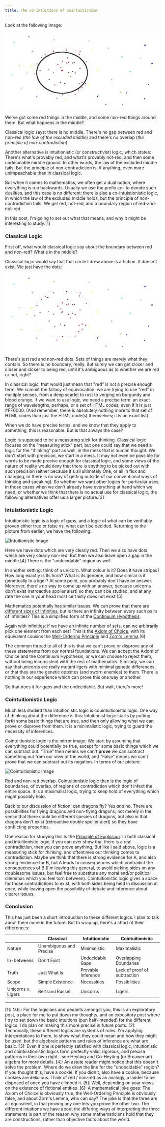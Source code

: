 ```yaml
---
title: The co-intuitions of cointuitionism
---
```


Look at the following image:

![Basic Image](images/basic.png)

We've got some red things in the middle, and some non-red things around them.  But what happens in the middle?

Classical logic says: there is no middle.  There's no gap between red and non-red (*the law of the excluded middle*) and there's no overlap (*the principle of non-contradiction*).

Another alternative is intuitionistic (or constructivist) logic, which states: There's what's provably red, and what's provably not-red, and then some undecidable middle ground.  In other words, the law of the excluded middle fails.  But the principle of non-contradiction is, if anything, even more unimpeachable than in classical logic.

But when it comes to mathematics, we often get a dual notion, where everything is run backwards.  Usually we use the prefix co- to denote such dualities, and this case is no different: there is also a co-intuistionistic logic, in which the law of the excluded middle holds, but the principle of non-contradiction fails.  We get red, not-red, and a boundary region of red-and-not-red.

In this post, I'm going to set out what that means, and why it might be interesting to study.[1]

### Classical Logic

First off, what would classical logic say about the boundary between red and non-red?  What's in the middle?

Classical logic would say that that circle I drew above is a fiction.  It doesn't exist.  We just have the dots:

![Classical Image](images/classical.png)

There's just red and non-red dots. Sets of things are merely what they contain.  So there is no boundary, really. But surely we can get closer and closer and closer to being red, until it's ambiguous as to whether we are red or not, right?

In classical logic, that would just mean that "red" is not a precise enough term.  We commit the fallacy of equivocation: we are trying to use "red" in multiple senses, from a deep scarlet to rust to verging on burgundy and blood orange.  If we want to use logic, we need a precise term: an exact range of wavelengths, perhaps, or a set of HTML codes, even if it is just #FF0000. (And remember, there is absolutely nothing more to that set of HTML codes than just the HTML code(s) themselves; it is an exact list).

When we do have precise terms, and we know that they apply to something, this is reasonable. But is that always the case?

Logic is supposed to be a measuring stick for thinking.  Classical logic focuses on the "measuring stick" part, but one could say that we need a logic for the "thinking" part as well, in the mess that is human thought.  We don't start with precision, we start in a mess.  It may not even be possible for words to be made precise enough for classical logic, and some views of the nature of reality would deny that there is anything to be picked out with such precision (either because it's all ultimately One, or all in flux and changing, or there is no way of getting outside of our conventional ways of thinking and speaking).  So whether we want other logics for particular uses, in those cases when we don't already have everything at hand which we need, or whether we think that there is no actual use for classical logic, the following alternatives offer us a larger picture.[3]

### Intuistionistic Logic

Intuitionistic logic is a logic of gaps, and a logic of what can be verifiably proven either true or false vs. what can't be decided.  Returning to the picture from earlier, we have the following:

![Intuitionistic Image](intuitionistic.png)

Here we have dots which are very clearly red.  Then we also have dots which are very clearly non-red.  But then we also leave open a gap in the middle.[4]  There is the "undecidable" region as well.

In another setting: think of a unicorn.  What colour is it?  Does it have stripes?  How long exactly is its horn?  What is its genome, and how similar is it genetically to a liger?  At some point, you probably don't have an answer.  Moreover, there's no way to come up with an answer, because unicorns don't exist (retroactive spoiler alert) so they can't be studied, and at any rate the one in your head most certainly does not exist.[5]

Mathematics potentially has similar issues.  We can prove that there are [different sizes of infinities](https://en.wikipedia.org/wiki/Cantor%27s_diagonal_argument); but is there an infinity between every such pairs of infinities?  This is a simplified form of the [Continuum Hypothesis](https://en.wikipedia.org/wiki/Continuum_hypothesis).

Again with infinities: if we have an infinite number of sets, can we arbitrarily pick one element from each set?  This is the [Axiom of Choice](https://en.wikipedia.org/wiki/Axiom_of_choice), with its equivalent cousins the [Well-Ordering Principle](https://en.wikipedia.org/wiki/Well-ordering_principle) and [Zorn's Lemma](https://en.wikipedia.org/wiki/Zorn%27s_lemma).[6]

The common thread to all of this is that we can't prove or disprove any of these statements from our normal foundations.  We can accept the Axiom of Choice and the Continuum Hypothesis, or we can choose to reject them, without being inconsistent with the rest of mathematics.  Similarly, we can say that unicorns are really mutant ligers with minimal genetic differences, or that they are the genetic oppsites (and sworn enemies) to them.  There is nothing in our experience which can prove this one way or another.

So that does it for gaps and the undecidable.  But wait, there's more!

### Cointuitionistic Logic

Much less studied than intuitionistic logic is couintuitionistic logic.  One way of thinking about the difference is this: Intuitionist logic starts by putting forth some basic things that are true, and then only allowing what we can prove or disprove from them.  It is a minimalistic logic, trying to guard the necessity of inferences.

Cointuitionistic logic is the mirror image: We start by assuming that everything could potentially be true, except for some basic things which we can subtract out.  "True" then means we can't **prove** we can subtract something out from our view of the world, and "False" means we can't prove that we can subtract out its negation.  In terms of our picture:

![Cointuitionistic Image](couintuitionistic.png)

Red and non-red overlap.  Cointuitionistic logic then is the logic of boundaries, of overlap, of regions of contradiction which don't infect the entire space.  It is a maximalist logic, trying to keep hold of everything which might possibly hold.

Back to our discussion of fiction: can dragons fly?  Yes *and* no.  There are possibilities for flying dragons and non-flying dragons; not merely in the sense that there could be different species of dragons, but also in that dragons don't exist (retroactive double spoiler alert) so they have conflicting properties.

One reason for studying this is the [Principle of Explosion](https://en.wikipedia.org/wiki/Principle_of_explosion).  In both classical and intuitionistic logic, if you can ever show that there is a real contradiction, then you can prove anything.  But like I said above, logic is a measuring stick for *thinking*, and oftentimes our thinking comes to contradiction.  Maybe we think that there is strong evidence for A, and also strong evidence for B, but A leads to consequences which contradict the consequences of B (I'm leaving this general, to avoid picking sides on any troublesome issues, but feel free to substitute any moral and/or political dilemmas which you feel torn between).  Cointuitionistic logic gives a space for those contradictions to exist, with both sides being held in discussion at once, while leaving open the possibility of debate and inference about clearer issues.

### Conclusion

This has just been a short introduction to these different logics.  I plan to talk about them more in the future.  But to wrap up, here's a chart of their differences:

|                    | Classical                    | Intuitionistic      | Cointuitionistic              |
|--------------------|------------------------------|---------------------|-------------------------------|
| Nature             | Unambiguous and Precise      | Minimalistic        | Maximalistic                  |
| In-betweens        | Don't Exist                  | Undecidable Gaps    | Overlapping Boundaries        |
| Truth              | Just What Is                 | Provable Inference  | Lack of proof of subtraction  |
| Scope              | Simple Existence             | Necessities         | Possibilities                 |
| Unicorns v. Ligers | Bertrand Russell             | Unicorns            | Ligers                        |

-----

[1]: N.b.: For the logicians and pedants amongst you, this is an exploratory post, a place for me to put down my thoughts, and an expository post where I try to set down the basic intuitions (pun half-intended) for the different logics.  I do plan on making this more precise in future posts.
[2]: Technically, these different logics are systems of rules.  I'm applying interpretations to them, to show what they could mean and how they might be used, but the algebraic patterns and rules of inference are what are basic.
[3]: Even if one is perfectly satisfied with classical logic, intuitionistic and cointuistionistic logics form perfectly valid, rigorous, and precise patterns in their own right - see Heyting and Co-Heyting (or Brouwerian) algebra for more details.
[4]: An astute reader might notice that this doesn't solve the problem.  Where do we draw the line for the "undecidable" region?  If you thought this, have a cookie.  If you didn't, also have a cookie, because cookies are delicious.  Think of red / non-red as an analogy, a ladder to be disposed of once you have climbed it.
[5]: Well, depending on your views on the existence of fictional entities.
[6]: A mathematical joke goes: The Axiom of Choice is obviously true, the Well-Ordering Principle is obviously false, and about Zorn's Lemma, who can say?  The joke is that the three are all equivalent, in that proving any one lets you prove the other two.  The different intuitions we have about the differing ways of interpreting the three statements is part of the reason why some mathematicians hold that they are constructions, rather than objective facts about the world.
